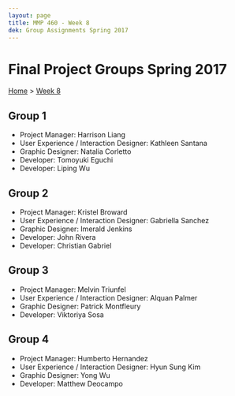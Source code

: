 ```yaml
---
layout: page
title: MMP 460 - Week 8
dek: Group Assignments Spring 2017
---
```


# Final Project Groups Spring 2017
[Home]({{site.github.url}}/) > [Week 8]({{site.github.url}}/schedule.html#week-8)

## Group 1	
- Project Manager: Harrison Liang	
- User Experience / Interaction Designer: Kathleen Santana	
- Graphic Designer: Natalia Corletto	
- Developer: Tomoyuki Eguchi	
- Developer: Liping Wu

## Group 2	
- Project Manager: Kristel Broward	
- User Experience / Interaction Designer: Gabriella Sanchez	
- Graphic Designer: Imerald Jenkins	
- Developer: John Rivera	
- Developer: Christian Gabriel

## Group 3	
- Project Manager: Melvin Triunfel	
- User Experience / Interaction Designer: Alquan Palmer	
- Graphic Designer: Patrick Montfleury		
- Developer: Viktoriya Sosa

## Group 4	
- Project Manager: Humberto Hernandez	
- User Experience / Interaction Designer: Hyun Sung Kim	
- Graphic Designer: Yong Wu		
- Developer: Matthew Deocampo